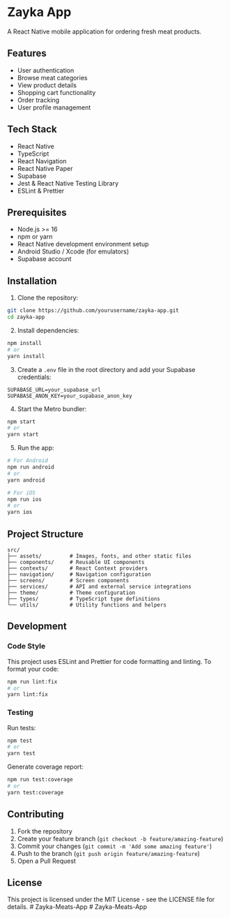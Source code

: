 # Zayka App

A React Native mobile application for ordering fresh meat products.

## Features

- User authentication
- Browse meat categories
- View product details
- Shopping cart functionality
- Order tracking
- User profile management

## Tech Stack

- React Native
- TypeScript
- React Navigation
- React Native Paper
- Supabase
- Jest & React Native Testing Library
- ESLint & Prettier

## Prerequisites

- Node.js >= 16
- npm or yarn
- React Native development environment setup
- Android Studio / Xcode (for emulators)
- Supabase account

## Installation

1. Clone the repository:
```bash
git clone https://github.com/yourusername/zayka-app.git
cd zayka-app
```

2. Install dependencies:
```bash
npm install
# or
yarn install
```

3. Create a `.env` file in the root directory and add your Supabase credentials:
```
SUPABASE_URL=your_supabase_url
SUPABASE_ANON_KEY=your_supabase_anon_key
```

4. Start the Metro bundler:
```bash
npm start
# or
yarn start
```

5. Run the app:
```bash
# For Android
npm run android
# or
yarn android

# For iOS
npm run ios
# or
yarn ios
```

## Project Structure

```
src/
├── assets/         # Images, fonts, and other static files
├── components/     # Reusable UI components
├── contexts/       # React Context providers
├── navigation/     # Navigation configuration
├── screens/        # Screen components
├── services/       # API and external service integrations
├── theme/          # Theme configuration
├── types/          # TypeScript type definitions
└── utils/          # Utility functions and helpers
```

## Development

### Code Style

This project uses ESLint and Prettier for code formatting and linting. To format your code:

```bash
npm run lint:fix
# or
yarn lint:fix
```

### Testing

Run tests:
```bash
npm test
# or
yarn test
```

Generate coverage report:
```bash
npm run test:coverage
# or
yarn test:coverage
```

## Contributing

1. Fork the repository
2. Create your feature branch (`git checkout -b feature/amazing-feature`)
3. Commit your changes (`git commit -m 'Add some amazing feature'`)
4. Push to the branch (`git push origin feature/amazing-feature`)
5. Open a Pull Request

## License

This project is licensed under the MIT License - see the LICENSE file for details. #   Z a y k a - M e a t s - A p p  
 #   Z a y k a - M e a t s - A p p  
 